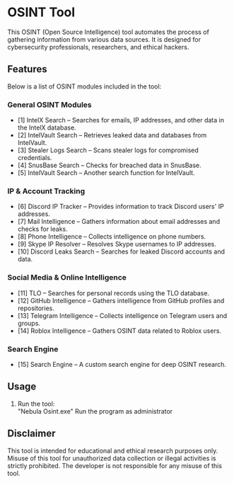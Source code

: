 # OSINT Tool  

This OSINT (Open Source Intelligence) tool automates the process of gathering information from various data sources. It is designed for cybersecurity professionals, researchers, and ethical hackers.  

## Features  

Below is a list of OSINT modules included in the tool:  

### General OSINT Modules  
- [1] IntelX Search – Searches for emails, IP addresses, and other data in the IntelX database.  
- [2] IntelVault Search – Retrieves leaked data and databases from IntelVault.  
- [3] Stealer Logs Search – Scans stealer logs for compromised credentials.  
- [4] SnusBase Search – Checks for breached data in SnusBase.  
- [5] IntelVault Search – Another search function for IntelVault.  

### IP & Account Tracking  
- [6] Discord IP Tracker – Provides information to track Discord users' IP addresses.  
- [7] Mail Intelligence – Gathers information about email addresses and checks for leaks.  
- [8] Phone Intelligence – Collects intelligence on phone numbers.  
- [9] Skype IP Resolver – Resolves Skype usernames to IP addresses.  
- [10] Discord Leaks Search – Searches for leaked Discord accounts and data.  

### Social Media & Online Intelligence  
- [11] TLO – Searches for personal records using the TLO database.  
- [12] GitHub Intelligence – Gathers intelligence from GitHub profiles and repositories.  
- [13] Telegram Intelligence – Collects intelligence on Telegram users and groups.  
- [14] Roblox Intelligence – Gathers OSINT data related to Roblox users.  

### Search Engine  
- [15] Search Engine – A custom search engine for deep OSINT research.  

## Usage  

1. Run the tool:  
   "Nebula Osint.exe" Run the program as administrator  

## Disclaimer  

This tool is intended for educational and ethical research purposes only. Misuse of this tool for unauthorized data collection or illegal activities is strictly prohibited. The developer is not responsible for any misuse of this tool.  
